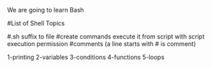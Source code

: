 We are going to learn Bash

#List of Shell Topics

#.sh suffix to file
#create commands execute it from script with script execution permission
#comments (a line starts with # is comment)

1-printing
2-variables
3-conditions
4-functions
5-loops
